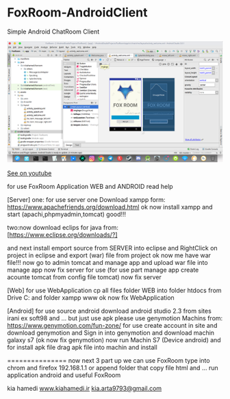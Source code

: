 # FoxRoom-AndroidClient
Simple Android ChatRoom Client

![Alt text](https://raw.githubusercontent.com/kiahamedi/FoxRoom-Client/master/screen.png "Optional title")

[See on youtube](https://www.youtube.com/watch?v=wSeHk8szgk4)

for use FoxRoom Application WEB and ANDROID read help

[Server]
one:
for use server one Download xampp form:
https://www.apachefriends.org/download.html
ok now install xampp and start (apachi,phpmyadmin,tomcat)
good!!!

two:now download eclips for java from:
[https://www.eclipse.org/downloads/?]

and next install emport source from SERVER into eclipse and RightClick on project in eclipse and export (war) file from project
ok now me have war file!!!
now go to admin tomcat and manage app and upload war file into manage app
now fix server for use
(for use part manage app create acounte tomcat from config file tomcat)
now fix server

[Web]
for use WebApplication cp all files folder WEB into folder htdocs from Drive C: and folder xampp www
ok now fix WebApplication


[Android]
for use source android download android studio 2.3 from sites irani ex soft98 and ...
but just use apk please use genymotion Machins from:
https://www.genymotion.com/fun-zone/
for use create account in site and download genymotion and Sign in into genymotion and download machin galaxy s7 (ok now fix genymotion)
now run Machin S7 (Device android) and for install apk file drag apk file into machin and install 

===============
now next 3 part up we can use FoxRoom
type into chrom and firefox 192.168.1.1 or append folder that copy file html and ...
run application android and useful FoxRoom


kia hamedi
www.kiahamedi.ir
kia.arta9793@gmail.com

